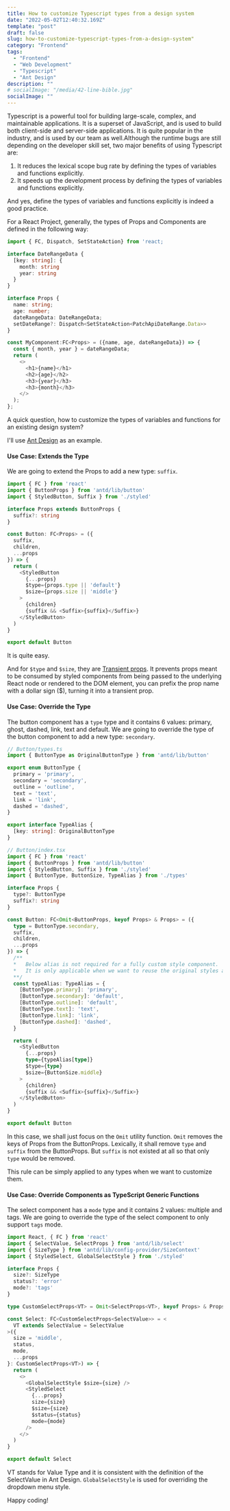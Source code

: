 ```yaml
---
title: How to customize Typescript types from a design system
date: "2022-05-02T12:40:32.169Z"
template: "post"
draft: false
slug: how-to-customize-typescript-types-from-a-design-system"
category: "Frontend"
tags:
  - "Frontend"
  - "Web Development"
  - "Typescript"
  - "Ant Design"
description: ""
# socialImage: "/media/42-line-bible.jpg"
socialImage: ""
---
```


Typescript is a powerful tool for building large-scale, complex, and maintainable applications. It is a superset of JavaScript, and is used to build both client-side and server-side applications.
It is quite popular in the industry, and is used by our team as well.Although the runtime bugs are still depending on the developer skill set, two major benefits of using Typescript are:
 1. It reduces the lexical scope bug rate by defining the types of variables and functions explicitly.
 1. It speeds up the development process by defining the types of variables and functions explicitly.

And yes, define the types of variables and functions explicitly is indeed a good practice.

For a React Project, generally, the types of Props and Components are defined in the following way:

```typescript
import { FC, Dispatch, SetStateAction} from 'react;

interface DateRangeData {
  [key: string]: {
    month: string
    year: string
  }
}

interface Props {
  name: string;
  age: number;
  dateRangeData: DateRangeData;
  setDateRange?: Dispatch<SetStateAction<PatchApiDateRange.Data>>
}

const MyComponent:FC<Props> = ({name, age, dateRangeData}) => {
  const { month, year } = dateRangeData;
  return (
    <>
      <h1>{name}</h1>
      <h2>{age}</h2>
      <h3>{year}</h3>
      <h3>{month}</h3>
    </>
  );
};
```

A quick question, how to customize the types of variables and functions for an existing design system?

I'll use [Ant Design](https://ant.design/components/overview/) as an example.

#### Use Case: Extends the Type

We are going to extend the Props to add a new type: `suffix`.

```typescript
import { FC } from 'react'
import { ButtonProps } from 'antd/lib/button'
import { StyledButton, Suffix } from './styled'

interface Props extends ButtonProps {
  suffix?: string
}

const Button: FC<Props> = ({
  suffix,
  children,
  ...props
}) => {
  return (
    <StyledButton
      {...props}
      $type={props.type || 'default'}
      $size={props.size || 'middle'}
    >
      {children}
      {suffix && <Suffix>{suffix}</Suffix>}
    </StyledButton>
  )
}

export default Button
```

It is quite easy.

And for `$type` and `$size`, they are [Transient props](https://styled-components.com/docs/api#transient-props).
It prevents props meant to be consumed by styled components from being passed to the underlying React node or rendered to the DOM element, you can prefix the prop name with a dollar sign ($), turning it into a transient prop.

#### Use Case: Override the Type
The button component has a `type` type and it contains 6 values: primary, ghost, dashed, link, text and default.
We are going to override the type of the button component to add a new type: `secondary`.
  

```typescript
// Button/types.ts
import { ButtonType as OriginalButtonType } from 'antd/lib/button'

export enum ButtonType {
  primary = 'primary',
  secondary = 'secondary',
  outline = 'outline',
  text = 'text',
  link = 'link',
  dashed = 'dashed',
}

export interface TypeAlias {
  [key: string]: OriginalButtonType
}
```

```typescript
// Button/index.tsx
import { FC } from 'react'
import { ButtonProps } from 'antd/lib/button'
import { StyledButton, Suffix } from './styled'
import { ButtonType, ButtonSize, TypeAlias } from './types'

interface Props {
  type?: ButtonType
  suffix?: string
}

const Button: FC<Omit<ButtonProps, keyof Props> & Props> = ({
  type = ButtonType.secondary,
  suffix,
  children,
  ...props
}) => {
  /**
  *   Below alias is not required for a fully custom style component.
  *   It is only applicable when we want to reuse the original styles according to the type.
  **/
  const typeAlias: TypeAlias = {
    [ButtonType.primary]: 'primary',
    [ButtonType.secondary]: 'default',
    [ButtonType.outline]: 'default',
    [ButtonType.text]: 'text',
    [ButtonType.link]: 'link',
    [ButtonType.dashed]: 'dashed',
  }

  return (
    <StyledButton
      {...props}
      type={typeAlias[type]}
      $type={type}
      $size={ButtonSize.middle}
    >
      {children}
      {suffix && <Suffix>{suffix}</Suffix>}
    </StyledButton>
  )
}

export default Button
```

In this case, we shall just focus on the `Omit` utility function.
`Omit` removes the keys of Props from the ButtonProps.
Lexically, it shall remove `type` and `suffix` from the ButtonProps.
But `suffix` is not existed at all so that only `type` would be removed.

This rule can be simply applied to any types when we want to customize them.

#### Use Case: Override Components as TypeScript Generic Functions

The select component has a `mode` type and it contains 2 values: multiple and tags.
We are going to override the type of the select component to only support `tags` mode.

```typescript
import React, { FC } from 'react'
import { SelectValue, SelectProps } from 'antd/lib/select'
import { SizeType } from 'antd/lib/config-provider/SizeContext'
import { StyledSelect, GlobalSelectStyle } from './styled'

interface Props {
  size?: SizeType
  status?: 'error'
  mode?: 'tags'
}

type CustomSelectProps<VT> = Omit<SelectProps<VT>, keyof Props> & Props

const Select: FC<CustomSelectProps<SelectValue>> = <
  VT extends SelectValue = SelectValue
>({
  size = 'middle',
  status,
  mode,
  ...props
}: CustomSelectProps<VT>) => {
  return (
    <>
      <GlobalSelectStyle $size={size} />
      <StyledSelect
        {...props}
        size={size}
        $size={size}
        $status={status}
        mode={mode}
      />
    </>
  )
}

export default Select
```

VT stands for Value Type and it is consistent with the definition of the SelectValue in Ant Design.
`GlobalSelectStyle` is used for overriding the dropdown menu style.

Happy coding!